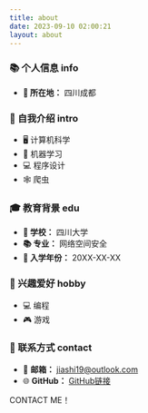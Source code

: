 ```yaml
---
title: about
date: 2023-09-10 02:00:21
layout: about
---
```



### 📚 个人信息 info
- **📍 所在地：** 四川成都

### 💬 自我介绍 intro

- 🖥️ 计算机科学
- 🤖 机器学习
- 💻 程序设计
- 🕸️ 爬虫

 

### 🎓 教育背景 edu
- **🏫 学校：** 四川大学
- **📚 专业：** 网络空间安全
- **📅 入学年份：** 20XX-XX-XX

### 🌟 兴趣爱好 hobby

- 💻 编程
- 🎮 游戏

### 📧 联系方式 contact
- 📧 **邮箱：** jiashi19@outlook.com
- 🌐 **GitHub：** [GitHub链接](https://github.com/jiashi19)

CONTACT ME！

